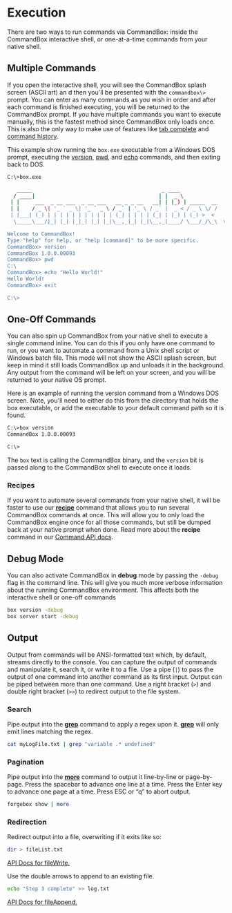 # Execution

There are two ways to run commands via CommandBox: inside the CommandBox interactive
shell, or one-at-a-time commands from your native shell.

## Multiple Commands

If you open the interactive shell, you will see the CommandBox splash screen (ASCII
art) an d then you'll be presented with the `commandbox\>` prompt.
You can enter as many commands as you wish in order and after each
command is finished executing, you will be returned to the CommandBox
prompt. If you have multiple commands you want to execute manually, this
is the fastest method since CommandBox only loads once. This is also the
only way to make use of features like [tab complete](usage/tab_completion.md) and [command
history](usage/command_history.md).

This example show running the `box.exe` executable from a Windows DOS
prompt, executing the [version](http://apidocs.ortussolutions.com/commandbox/1.0.0/index.html?commandbox/system/commands/version.html), [pwd](http://apidocs.ortussolutions.com/commandbox/1.0.0/index.html?commandbox/system/commands/pwd.html), and [echo](http://apidocs.ortussolutions.com/commandbox/1.0.0/index.html?commandbox/system/commands/echo.html) commands, and
then exiting back to DOS.

```bash
C:\>box.exe

   _____                                          _ ____            
  / ____|                                        | |  _ \           
 | |     ___  _ __ ___  _ __ ___   __ _ _ __   __| | |_) | _____  __
 | |    / _ \| '_ ` _ \| '_ ` _ \ / _` | '_ \ / _` |  _ < / _ \ \/ /
 | |___| (_) | | | | | | | | | | | (_| | | | | (_| | |_) | (_) >  < 
  \_____\___/|_| |_| |_|_| |_| |_|\__,_|_| |_|\__,_|____/ \___/_/\_\  v1.0.0.00093

Welcome to CommandBox!
Type "help" for help, or "help [command]" to be more specific.
CommandBox> version
CommandBox 1.0.0.00093
CommandBox> pwd
C:\
CommandBox> echo "Hello World!"
Hello World!
CommandBox> exit

C:\>
```

## One-Off Commands

You can also spin up CommandBox from your native shell to execute a single command inline. You can do this if you only have one command to run, or you want to automate a command from a Unix shell script or Windows batch file. This mode will not show the ASCII splash screen, but keep in mind it still loads CommandBox up and unloads it in the background. Any output from the command will be left on your screen, and you will be returned to your native OS prompt.

Here is an example of running the version command from a Windows DOS screen. Note, you'll need to either do this from the directory that holds the box executable, or add the executable to your default command path so it is found.

```bash
C:\>box version
CommandBox 1.0.0.00093

C:\>
```

The `box` text is calling the CommandBox binary, and the `version` bit is passed along to the CommandBox shell to execute once it loads.

### Recipes
If you want to automate several commands from your native shell, it will
be faster to use our **[recipe](http://apidocs.ortussolutions.com/commandbox/1.0.0/index.html?commandbox/system/commands/recipe.html)** command that allows you to run
several CommandBox commands at once. This will allow you to only load
the CommandBox engine once for all those commands, but still be dumped
back at your native prompt when done. Read more about the
**recipe** command in our [Command API docs](http://apidocs.ortussolutions.com/commandbox/1.0.0/index.html?commandbox/system/commands/recipe.html).

## Debug Mode
You can also activate CommandBox in **debug** mode by passing the `-debug` flag in the command line.  This will give you much more verbose information about the running CommandBox environment.  This affects both the interactive shell or one-off commands

```bash
box version -debug
box server start -debug
```

## Output

Output from commands will be ANSI-formatted text which, by default,
streams directly to the console. You can capture the output of commands
and manipulate it, search it, or write it to a file. Use a pipe (`|`)
to pass the output of one command into another command as its first
input. Output can be piped between more than one command. Use a right
bracket (`>`) and double right bracket (`>>`) to redirect output
to the file system.

### Search

Pipe output into the **[grep](http://apidocs.ortussolutions.com/commandbox/1.0.0/index.html?commandbox/system/commands/grep.html)** command to apply a regex upon it.
**[grep](http://apidocs.ortussolutions.com/commandbox/1.0.0/index.html?commandbox/system/commands/grep.html)** will only emit lines matching the regex.

```bash
cat myLogFile.txt | grep "variable .* undefined"
```

### Pagination

Pipe output into the **[more](http://apidocs.ortussolutions.com/commandbox/1.0.0/index.html?commandbox/system/commands/more.html)** command to output it line-by-line or
page-by-page. Press the spacebar to advance one line at a time. Press
the Enter key to advance one page at a time. Press ESC or “q” to abort
output.

```bash
forgebox show | more
```

### Redirection

Redirect output into a file, overwriting if it exits like so:

```bash
dir > fileList.txt
```

[API Docs for fileWrite.](http://apidocs.ortussolutions.com/commandbox/1.0.0/index.html?commandbox/system/commands/fileWrite.html)

Use the double arrows to append to an existing file.

```bash
echo "Step 3 complete" >> log.txt
```

[API Docs for fileAppend.](http://apidocs.ortussolutions.com/commandbox/1.0.0/index.html?commandbox/system/commands/fileAppend.html)
